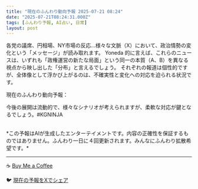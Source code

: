 ```yaml
---
title: "現在のふんわり動向予報 2025-07-21 08:24"
date: "2025-07-21T08:24:31.000Z"
tags: [ふんわり予報, AI占い, 日常]
layout: post
---
```


各党の議席、円相場、NY市場の反応…様々な文脈（X）において、政治情勢の変化という「メッセージ」が読み取れます。  Yoneda 的に言えば、これらのニュースは、いずれも「政権運営の新たな局面」という同一の本質（A、B）を異なる視点から映し出した「分布」と言えるでしょう。  それぞれの報道は個性的ですが、全体像として浮かび上がるのは、不確実性と変化への対応を迫られる状況です。


現在のふんわり動向予報：

今後の展開は流動的で、様々なシナリオが考えられますが、柔軟な対応が鍵となるでしょう。#KGNINJA

<br>
*この予報はAIが生成したエンターテイメントです。内容の正確性を保証するものではありません。ふんわり一日に４回更新されます。みんなにふんわり拡散希望です。*

---
☕️ [Buy Me a Coffee](https://www.buymeacoffee.com/kgninja)

🐦 [現在の予報をXでシェア](https://twitter.com/intent/tweet?text=%E7%8F%BE%E5%9C%A8%E3%81%AE%E3%81%B5%E3%82%93%E3%82%8F%E3%82%8A%E4%BA%88%E5%A0%B1%3A%20%E3%80%8C%E5%90%84%E5%85%9A%E3%81%AE%E8%AD%B0%E5%B8%AD%E3%80%81%E5%86%86%E7%9B%B8%E5%A0%B4%E3%80%81NY%E5%B8%82%E5%A0%B4%E3%81%AE%E5%8F%8D%E5%BF%9C%E2%80%A6%E6%A7%98%E3%80%85%E3%81%AA%E6%96%87%E8%84%88%EF%BC%88X%EF%BC%89%E3%81%AB%E3%81%8A%E3%81%84%E3%81%A6%E3%80%81%E6%94%BF%E6%B2%BB%E6%83%85%E5%8B%A2%E3%81%AE%E5%A4%89%E5%8C%96%E3%81%A8%E3%81%84%E3%81%86%E3%80%8C%E3%83%A1%E3%83%83%E3%82%BB%E3%83%BC%E3%82%B8%E3%80%8D%E3%81%8C%E8%AA%AD%E3%81%BF%E5%8F%96%E3%82%8C%E3%81%BE%E3%81%99%E3%80%82%E3%80%8D%23KGNINJA%20%E7%B6%9A%E3%81%8D%E3%81%AF%E3%83%96%E3%83%AD%E3%82%B0%E3%81%A7%EF%BC%81%F0%9F%91%87&url=https%3A%2F%2Fkg-ninja.github.io%2FFunwariyoso%2F)
